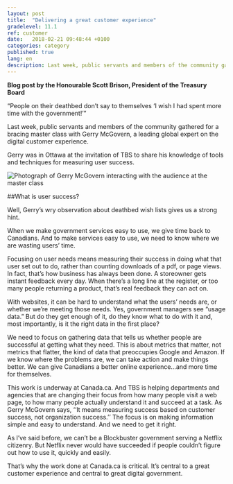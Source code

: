 ```yaml
---
layout: post
title:  "Delivering a great customer experience"
gradelevel: 11.1
ref: customer
date:   2018-02-21 09:48:44 +0100
categories: category
published: true
lang: en
description: Last week, public servants and members of the community gathered for a bracing master class with Gerry McGovern. 
---
```


<b>Blog post by the Honourable Scott Brison, President of the Treasury Board</b>

“People on their deathbed don’t say to themselves ‘I wish I had spent more time with the government!’”

Last week, public servants and members of the community gathered for a bracing master class with Gerry McGovern, a leading global expert on the digital customer experience. 

Gerry was in Ottawa at the invitation of TBS to share his knowledge of tools and techniques for measuring user success.

<img class="img-responsive" alt="Photograph of Gerry McGovern interacting with the audience at the master class" src="/images/Gerry and mic 2018_02_18-4075.jpg">

##What is user success?

Well, Gerry’s wry observation about deathbed wish lists gives us a strong hint.

When we make government services easy to use, we give time back to Canadians. And to make services easy to use, we need to know where we are wasting users’ time.  

Focusing on user needs means measuring their success in doing what that user set out to do, rather than counting downloads of a pdf, or page views. In fact, that’s how business has always been done. A storeowner gets instant feedback every day. When there’s a long line at the register, or too many people returning a product, that’s real feedback they can act on. 

With websites, it can be hard to understand what the users’ needs are, or whether we’re meeting those needs. Yes, government managers see “usage data.” But do they get enough of it, do they know what to do with it and, most importantly, is it the right data in the first place? 

We need to focus on gathering data that tells us whether people are successful at getting what they need. This is about metrics that matter, not metrics that flatter, the kind of data that preoccupies Google and Amazon. If we know where the problems are, we can take action and make things better.  We can give Canadians a better online experience…and more time for themselves. 

This work is underway at Canada.ca. And TBS is helping departments and agencies that are changing their focus from how many people visit a web page, to how many people actually understand it and succeed at a task. As Gerry McGovern says, ‘‘It means measuring success based on customer success, not organization success.’’ The focus is on making information simple and easy to understand.  And we need to get it right.   

As l’ve said before, we can’t be a Blockbuster government serving a Netflix citizenry. But Netflix never would have succeeded if people couldn’t figure out how to use it, quickly and easily.  

That’s why the work done at Canada.ca is critical. It’s central to a great customer experience and central to great digital government.
